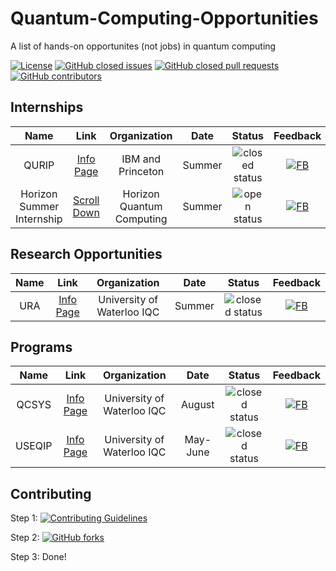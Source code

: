 # Quantum-Computing-Opportunities
A list of hands-on opportunites (not jobs) in quantum computing

[![License](https://img.shields.io/github/license/1ethanhansen/Quantum-Computing-Opportunities?style=flat-square)](master/LICENSE)
[![GitHub closed issues](https://img.shields.io/github/issues-closed-raw/1ethanhansen/Quantum-Computing-Opportunities?style=flat-square)](https://github.com/1ethanhansen/Quantum-Computing-Opportunities/issues)
[![GitHub closed pull requests](https://img.shields.io/github/issues-pr-closed-raw/1ethanhansen/Quantum-Computing-Opportunities?style=flat-square)](https://github.com/1ethanhansen/Quantum-Computing-Opportunities/pulls)
[![GitHub contributors](https://img.shields.io/github/contributors/1ethanhansen/Quantum-Computing-Opportunities?style=flat-square)](https://github.com/1ethanhansen/Quantum-Computing-Opportunities/graphs/contributors)

## Internships
| Name | Link | Organization | Date | Status | Feedback |
| :--: | :--: | :--: | :--: | :--: | :--: |
| QURIP | [Info Page](https://www.ibm.com/quantum-computing/internship/qurip/) | IBM and Princeton| Summer | ![closed status][closed] | [![FB][feedback]](FEEDBACK.md#qurip-ibm) |
| Horizon Summer Internship | [Scroll Down](http://horizonquantum.com/) | Horizon Quantum Computing | Summer | ![open status][open] | [![FB][feedback]](FEEDBACK.md#summer-internship-horizon-quantum-computing) |

## Research Opportunities
| Name | Link | Organization | Date | Status | Feedback |
| :--: | :--: | :--: | :--: | :--: | :--: |
| URA | [Info Page](https://uwaterloo.ca/institute-for-quantum-computing/ura) | University of Waterloo IQC | Summer | ![closed status][closed] | [![FB][feedback]](FEEDBACK.md#ura-university-of-waterloo-iqc) |


## Programs
| Name | Link | Organization | Date | Status | Feedback |
| :--: | :--: | :--: | :--: | :--: | :--: |
| QCSYS | [Info Page](https://uwaterloo.ca/institute-for-quantum-computing/programs/qcsys) | University of Waterloo IQC | August | ![closed status][closed] | [![FB][feedback]](FEEDBACK.md#qcsys-university-of-waterloo-iqc) |
| USEQIP | [Info Page](https://uwaterloo.ca/institute-for-quantum-computing/programs/useqip) | University of Waterloo IQC | May-June | ![closed status][closed] | [![FB][feedback]](FEEDBACK.md#useqip-university-of-waterloo-iqc) |

## Contributing

Step 1: [![Contributing Guidelines](https://img.shields.io/badge/contribute-read%20the%20guidelines!-informational?style=flat-square)](CONTRIBUTING.md)

Step 2: [![GitHub forks](https://img.shields.io/github/forks/1ethanhansen/Quantum-Computing-Opportunities?label=Fork&style=social)](https://github.com/1ethanhansen/Quantum-Computing-Opportunities/fork)

Step 3: Done!

[open]: https://img.shields.io/badge/status-open-brightgreen?style=flat-square
[closed]: https://img.shields.io/badge/status-closed-red?style=flat-square
[feedback]: https://img.shields.io/badge/feedback-here!-informational?style=flat-square
